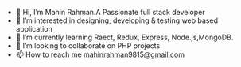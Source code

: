 - 👋 Hi, I’m Mahin Rahman.A Passionate full stack developer
- 👀 I’m interested in designing, developing & testing web based application
- 🌱 I’m currently learning Raect, Redux, Express, Node.js,MongoDB.
- 💞️ I’m looking to collaborate on PHP projects
- 📫 How to reach me mahinrahman9815@gmail.com

<!---
Mahin01/Mahin01 is a ✨ special ✨ repository because its `README.md` (this file) appears on your GitHub profile.
You can click the Preview link to take a look at your changes.
--->
